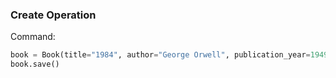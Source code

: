 ### Create Operation

Command:
```python
book = Book(title="1984", author="George Orwell", publication_year=1949)
book.save()
